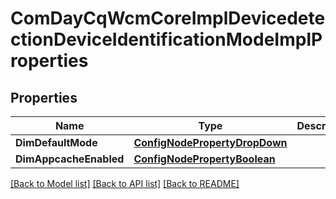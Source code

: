 # ComDayCqWcmCoreImplDevicedetectionDeviceIdentificationModeImplProperties

## Properties
Name | Type | Description | Notes
------------ | ------------- | ------------- | -------------
**DimDefaultMode** | [**ConfigNodePropertyDropDown**](configNodePropertyDropDown.md) |  | [optional] 
**DimAppcacheEnabled** | [**ConfigNodePropertyBoolean**](configNodePropertyBoolean.md) |  | [optional] 

[[Back to Model list]](../README.md#documentation-for-models) [[Back to API list]](../README.md#documentation-for-api-endpoints) [[Back to README]](../README.md)


